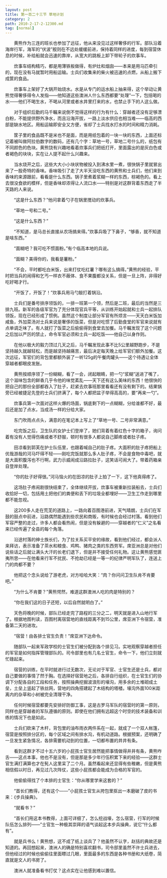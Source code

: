 ```yaml
---
layout: post
title: 第一百二十三节 草地计划
category: 2
path: 2010-2-17-2-12300.md
tag: [normal]
---
```


　　黄熊作为三连的班长也参加了远征，他从来没见过这样奢侈的行军。部队沿着海岸行军，海军的“伏波”舰则在不远处缓缓前进，保持着同样的进度，每到宿营休息的时候，补给船就会迅速的靠岸，从宽大的跳板上卸下带轮子的炊事车。

　　炊事车结构精巧，都是用薄铁板做得，有炉灶和烟囱——本来是用马匹牵引的，现在没有马就暂时用船运输。士兵们收集来的柴火被迅速的点燃，从船上搬下成筐的食品。

　　炊事车上架好了大锅开始烧水。水是从专门的运水船上抽来得，这个举动让黄熊觉得奢侈得令人发指——他知道这些澳洲人什么东西都要“处理”一下，包括喝的水——他们不喝生水，不喝从河里或者水井里打来的水，也禁止手下的人这么做。

　　对于组织后勤的马千瞩来说倒不觉得这样的行为有什么：穿越者还没有足够漂白粉，不能提供野外净水，而且沿海开拔，一路上淡水供应也相当难——临高的西部是缺水地区。用船运输即安全又方便，省却了士兵找水打水的时间和精力消耗。

　　筐子里的食品既不是米也不是面，而是用纸包着的一块一块的东西，上面还标记着被叫做阿拉伯数字的数码，还有几个字：草地一号，草地二号什么的，纸包有不同颜色的色块。黄熊饶有兴趣地看着炊事兵们把纸打开，里面露出的是灰白色或者褐色的块块，实在让人提不起什么兴趣来。

　　当水烧开之后，这些大大小小块状物被投入到沸水里一煮，很快锅子里就冒出来了一股奇特的香味。香味吸引了走了大半天没吃东西的黄熊和士兵们，他们来到香味的来源跟前，看看是什么东西。锅子里煮着浆糊一样的东西，棕褐色的。看上去很没食欲的模样，但是香味却浓得让人流口水——特别是对这群背着东西走了半天路的人来说。

　　“这是什么东西？”他问拿着勺子在锅里搅动的炊事兵。

　　“草地一号和二号。”

　　“这是什么东西？”

　　“不知道，是马总长直接从农场搞来得。”炊事兵吸了下鼻子，“够香，就不知道是啥东西。”

　　“面糊吧？我可吃不惯面粉。”有个临高本地的兵说。

　　“面糊？美得你的，我看是薯粉。”

　　“不会，平时都吃白米饭，出来打仗吃红薯？哪有这么搞得。”黄熊的经验，平时把当兵的闹得和乞丐一样衣不蔽体、食不果腹都没关系，但是一旦上阵，非得好吃好喝才行。

　　“开饭了，开饭了！”炊事兵用马勺敲打着锅沿。

　　士兵们是番号排序领饭的，一排一班第一个领，然后是二班，最后的当然是三排九班。新军的各级军官为了充分体现官兵平等，从训练开始起就和士兵一起排队领饭，现在已经形成了惯例。虽然这个制度让部分军官有所烦言——天天白米饭加咸鱼，外加菜汤对士兵来说是奢侈的饭菜，但是对吃惯了后勤食堂的军官来说就有点单调乏味了。有人就打了饭菜之后偷偷得到食堂去加餐。马千瞩发现了这个问题之后加以严厉的禁止，命令军官必须和士兵一起吃饭——他自己以身作则。

　　在他以极大的毅力顶过几天之后，马千瞩发现此事不比5公里越野跑步，不是坚持越久就越轻松，而是越坚持越痛苦，最后决定每天晚上给军官们额外加餐。这次远征，军官们的背包里都额外装了一听125g的午餐肉罐头——这个待遇让全体穿越者都眼皮发胀。

　　黄熊按顺序领了一份糊糊，看了一会，闭起眼睛，把一勺“浆糊”送进了嘴了，这个滋味包含的鲜香几乎令他的味觉紊乱——天下还有这么美味的东西！他很快的把自己的那份全部都吞入了肚子，赶紧去炊事班那里看看还有没有剩下的。结果锅旁已经被捷足先登的士兵们挤满了，每个人都把盆子举得高高的，要“再来一勺”。

　　炊事兵第一次面对这样火爆的场面，锅底剩下的一点糊糊，分给谁都不好，最后还是加了点水，当成汤一样的分给大家。

　　东门吹雨点点头，满意的在笔记本上写上了“草地一号、二号非常满意。”

　　吃完饭之后，卫生队的女护士们登岸了，她们背着有着红色十字的箱子，询问着有没有人觉得伤痛或者不舒服，顿时有很多人都说自己脚疼或者肚子疼。

　　田凉看到郭芙在护士队伍里，也跟着喊自己的肚子疼。大面积的肚子疼把船上优哉游哉的河马吓得不轻——刚吃完饭就那么多人肚子疼，不会是食物中毒吧，就是大面积腹泻也不行啊，武力示威闹成沿路拉肚子，这笑话可闹大了。带着药箱亲自登岸处理。

　　“你的肚子好得很。”河马恼火的在田凉的肚子上拍了一下，这下他真得疼了。

　　这场肚子疼闹剧很快结束了，全体继续开拔，炊事车被重新拉装船去，士兵们收拾好一切，包括用土把他们的粪便和丢下的垃圾全都埋好——卫生工作走到哪里都不能忽视。

　　这200多人走在荒芜的道路上，一路向着百图港前进，天气晴朗，士兵们在军鼓的鼓点中前进，沿路偶然能遇到些农民和商贩，有时候也会经过村落。看到他们军容严整的走过，许多人都会看热闹，但是没有躲避的——穿越者的“仁义”之名看来已经传遍了全县的每个角落。

　　沿途村落的绅士族长们，为了拉关系买平安的缘故，看到他们经过，都会派人来拜访，表示准备了茶水和粮食、鸡鸭、猪肉之类的东西劳军。席亚洲总是对他们说些话之后就让满头大汗的长老们退下，但是并不接受任何礼物。这让黄熊感觉匪夷所思——在他看来行军不扰民、不抢劫已经是一等一的纪律严明军队了，连送上门的肉都不要？

　　他把这个念头说给了游老虎，对方哈哈大笑：“肉？你问问卫生队肯不肯要吧。”

　　“为什么不肯要？”黄熊愕然，难道这群澳洲人吃的肉是特别的？

　　“你在我们这的日子还短，以后自然就明白了。”

　　天色将晚的时候，部队已经走完了路程的三分之二，明天就是进入山地行军了。根据地图判读，百图村离宿营地的直线距离不到15公里，席亚洲下令宿营，准备第二天的进攻。

　　“宿营！由各排士官生负责！”席亚洲下达命令。

　　随部队一起来军政学校的士官生们被分配到各个排见习。实地观察穿越者担任的军官是如何指挥管理部队的。司令部里也有几名士官生，命令一下，他们立刻就忙碌起来。

　　宿营的训练，在平时就进行过无数次，无论对于军官、士官生还是士兵，都对自己要做的事情了然于胸。在选择好宿营地之后，各排自行组织，在士官生们的协调下分配各自的工段和任务，按照操典挖掘波浪形的壕沟，用多余的土堆砌成土垒，土垒上竖起了铁丝网，营地的四角搭建起了木结构的塔楼。壕沟外面100米距离内的杂草和小树被完全清理干净。

　　任何时候宿营都要先安排好防御工事，这是古罗马军队的宿营时的第一原则，同样也是穿越者的军队遵循的原则。即使在他们拥有远超这个时空的技术装备和训练的情况下也是如此。

　　士兵们砍来了木杆，背包里的油布雨衣两件系在一起，就成了一个双人帐篷，宿营是按照排分区的，每个区域之间有排水沟，有机动道路。根据预案，还明确了一旦发生紧急情况，各排需要机动到的位置，一切都布置的井井有条。

　　看到这群才不过十五六岁的小屁孩士官生居然能把事情做得井井有条，黄熊咋舌——这点本事，他也不是没有，但是那是多少年行伍积累下来的经验——这群士官生满打满算也才在髡人这里呆了二个月。虽然看起来还显得有些稚嫩，但是黄熊相信假以时日，再见过几次阵仗，这些小屁孩都会能成为合格的军官的。

　　他偷偷得找了个本排的士官生：“你从哪里学来这套的？”

　　“首长们教得，还有这个——”小屁孩士官生从挎包里抠出一本磨破了皮的书来：《步兵操典》。

　　“就看书？”

　　“首长们用这本书教得，上面可详细了，怎么挖战壕，怎么宿营，行军的时候队伍怎么排列——”士官生一种极其崇拜的语气谈起这本步兵操典，说它“什么都有”。

　　就是兵书么！黄熊想，这不成了纸上谈兵了？他虽然不认字，赵括的典故还是知道的。再回想起来，澳洲人的确是特别喜欢翻书，司令部里虽然不许士兵进去，但他经过的时候也偷偷往里面瞟过几眼，里面最多的东西是各种书册和大纸卷，简直就是文人的书房了。

　　澳洲人就准备看书打仗？这点实在让他感到难以置信。
